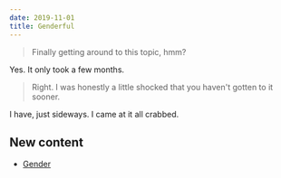```yaml
---
date: 2019-11-01
title: Genderful
---
```


> Finally getting around to this topic, hmm?

Yes. It only took a few months.

> Right. I was honestly a little shocked that you haven't gotten to it sooner.

I have, just sideways. I came at it all crabbed.

## New content

* [Gender](/gender)
